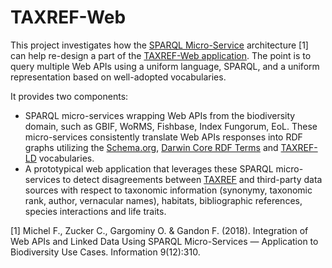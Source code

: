 # TAXREF-Web

This project investigates how the [SPARQL Micro-Service](https://github.com/frmichel/sparql-micro-service) architecture [1] can help re-design a part of the [TAXREF-Web application](https://taxref.mnhn.fr/taxref-web/). The point is to query multiple Web APIs using a uniform language, SPARQL, and a uniform representation based on well-adopted vocabularies.

It provides two components:
- SPARQL micro-services wrapping Web APIs from the biodiversity domain, such as GBIF, WoRMS, Fishbase, Index Fungorum, EoL. These micro-services consistently translate Web APIs responses into RDF graphs utilizing the [Schema.org](https://schema.org/), [Darwin Core RDF Terms](https://dwc.tdwg.org/rdf/) and [TAXREF-LD](https://datahub.ckan.io/dataset/taxref-ld) vocabularies.
- A prototypical web application that leverages these SPARQL micro-services to detect disagreements between [TAXREF](https://inpn.mnhn.fr/programme/referentiel-taxonomique-taxref?lg=en) and third-party data sources with respect to taxonomic information (synonymy, taxonomic rank, author, vernacular names), habitats, bibliographic references, species interactions and life traits.

[1] Michel F., Zucker C., Gargominy O. & Gandon F. (2018). Integration of Web APIs and Linked Data Using SPARQL Micro-Services — Application to Biodiversity Use Cases. Information 9(12):310.
